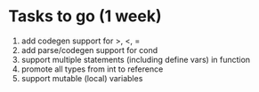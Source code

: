 # Tasks to go (1 week)
1. add codegen support for >, <, =
2. add parse/codegen support for cond
3. support multiple statements (including define vars) in function
4. promote all types from int to reference
5. support mutable (local) variables
